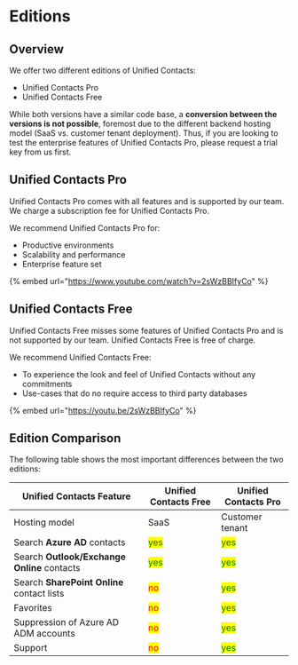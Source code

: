 # Editions

Overview
--------

We offer two different editions of Unified Contacts:

* Unified Contacts Pro
* Unified Contacts Free

While both versions have a similar code base, a **conversion between the versions is not possible**, foremost due to the different backend hosting model (SaaS vs. customer tenant deployment). Thus, if you are looking to test the enterprise features of Unified Contacts Pro, please request a trial key from us first.

## Unified Contacts Pro

Unified Contacts Pro comes with all features and is supported by our team. We charge a subscription fee for Unified Contacts Pro.

We recommend Unified Contacts Pro for:

* Productive environments
* Scalability and performance
* Enterprise feature set

{% embed url="https://www.youtube.com/watch?v=2sWzBBIfyCo" %}

## Unified Contacts Free

Unified Contacts Free misses some features of Unified Contacts Pro and is not supported by our team. Unified Contacts Free is free of charge.

We recommend Unified Contacts Free:

* To experience the look and feel of Unified Contacts without any commitments
* Use-cases that do no require access to third party databases

{% embed url="https://youtu.be/2sWzBBIfyCo" %}

## Edition Comparison

The following table shows the most important differences between the two editions:

| Unified Contacts Feature                    | Unified Contacts Free                 | Unified Contacts Pro                  |
| ------------------------------------------- | ------------------------------------- | ------------------------------------- |
| Hosting model                               | SaaS                                  | Customer tenant                       |
| Search **Azure AD** contacts                | <mark style="color:green;">yes</mark> | <mark style="color:green;">yes</mark> |
| Search **Outlook/Exchange Online** contacts | <mark style="color:green;">yes</mark> | <mark style="color:green;">yes</mark> |
| Search **SharePoint Online** contact lists  | <mark style="color:red;">no</mark>    | <mark style="color:green;">yes</mark> |
| Favorites                                   | <mark style="color:red;">no</mark>    | <mark style="color:green;">yes</mark> |
| Suppression of Azure AD ADM accounts        | <mark style="color:red;">no</mark>    | <mark style="color:green;">yes</mark> |
| Support                                     | <mark style="color:red;">no</mark>    | <mark style="color:green;">yes</mark> |
